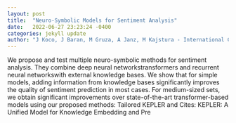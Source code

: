 ```yaml
---
layout: post
title:  "Neuro-Symbolic Models for Sentiment Analysis"
date:   2022-06-27 23:23:24 -0400
categories: jekyll update
author: "J Koco, J Baran, M Gruza, A Janz, M Kajstura - International Conference on , 2022"
---
```

We propose and test multiple neuro-symbolic methods for sentiment analysis. They combine deep neural networkstransformers and recurrent neural networkswith external knowledge bases. We show that for simple models, adding information from knowledge bases significantly improves the quality of sentiment prediction in most cases. For medium-sized sets, we obtain significant improvements over state-of-the-art transformer-based models using our proposed methods: Tailored KEPLER and 
Cites: KEPLER: A Unified Model for Knowledge Embedding and Pre